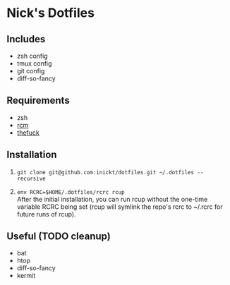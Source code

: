 # Nick's Dotfiles

## Includes

- zsh config
- tmux config
- git config
- diff-so-fancy

## Requirements

- zsh
- [rcm](https://github.com/thoughtbot/rcm)
- [thefuck](https://github.com/nvbn/thefuck)

## Installation

1. `git clone git@github.com:inickt/dotfiles.git ~/.dotfiles --recursive`

1. `env RCRC=$HOME/.dotfiles/rcrc rcup`  
After the initial installation, you can run rcup without the one-time 
variable RCRC being set (rcup will symlink the repo's rcrc to ~/.rcrc 
for future runs of rcup).


## Useful (TODO cleanup)

- bat
- htop
- diff-so-fancy
- kermit

